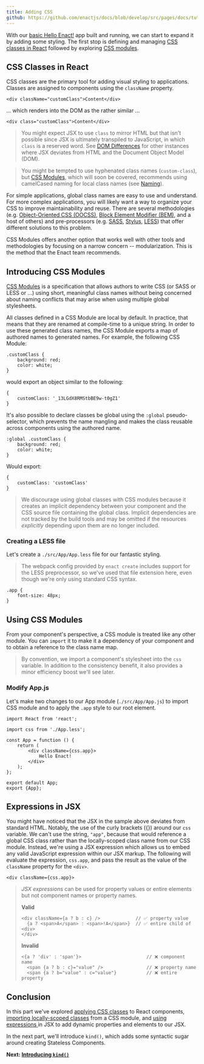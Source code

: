 ```yaml
---
title: Adding CSS
github: https://github.com/enactjs/docs/blob/develop/src/pages/docs/tutorials/tutorial-hello-enact/adding-css/index.md
---
```

With our [basic Hello Enact!](../basics/) app built and running, we can start to expand
it by adding some styling. The first stop is defining and managing [CSS classes in React](#css-classes-in-react) followed by exploring [CSS modules](#introducing-css-modules).

## CSS Classes in React

CSS classes are the primary tool for adding visual styling to applications. Classes are assigned
to components using the `className` property. 

	<div className="customClass">Content</div>

... which renders into the DOM as the rather similar ...

	<div class="customClass">Content</div>

> You might expect JSX to use `class` to mirror HTML but that isn't possible since JSX is ultimately
> transpiled to JavaScript, in which `class` is a reserved word. See [DOM
> Differences](https://facebook.github.io/react/docs/dom-differences.html) for other instances where
> JSX deviates from HTML and the Document Object Model (DOM).

> You might be tempted to use hyphenated class names (`custom-class`), 
> but [CSS Modules](https://github.com/css-modules/css-modules), which will soon be covered, 
> recommends using camelCased naming for local class names (see [Naming](https://github.com/css-modules/css-modules#naming)).

For simple applications, global class names are easy to use and understand. For more complex applications,
you will likely want a way to organize your CSS to improve maintainability and reuse. There are
several methodologies (e.g. [Object-Oriented CSS (OOCSS)](http://oocss.org/), [Block Element
Modifier (BEM)](http://getbem.com/), and a host of others) and pre-processors (e.g. [SASS](http://sass-lang.com/),
[Stylus](http://stylus-lang.com/), [LESS](http://lesscss.org/)) that offer
different solutions to this problem.

CSS Modules offers another option that works well with other tools and methodologies by focusing on
a narrow concern -- modularization.  This is the method that the Enact team recommends.

## Introducing CSS Modules

[CSS Modules](https://github.com/css-modules/css-modules) is a specification that allows authors to
write CSS (or SASS or LESS or ...) using short, meaningful class names without being concerned about
naming conflicts that may arise when using multiple global stylesheets.

All classes defined in a CSS Module are local by default. In practice, that means that they are
renamed at compile-time to a unique string. In order to use these generated class names, the CSS
Module exports a map of authored names to generated names. For example, the following CSS Module:

	.customClass {
		background: red;
		color: white;
	}

would export an object similar to the following:

	{
		customClass: '_13LGdX8RMStbBE9w-t0gZ1'
	}

It's also possible to declare classes be global using the `:global` pseudo-selector, which prevents
the name mangling and makes the class reusable across components using the authored name.

	:global .customClass {
		background: red;
		color: white;
	}

Would export:

	{
		customClass: 'customClass'
	}

> We discourage using global classes with CSS modules because it creates an implicit dependency
> between your component and the CSS source file containing the global class. Implicit dependencies
> are not tracked by the build tools and may be omitted if the resources *explicitly* depending
> upon them are no longer included.

### Creating a LESS file

Let's create a `./src/App/App.less` file for our fantastic styling.

> The webpack config provided by `enact create` includes support for the LESS preprocessor, so we've
> used that file extension here, even though we're only using standard CSS syntax.

	.app {
		font-size: 48px;
	}

## Using CSS Modules

From your component's perspective, a CSS module is treated like any other module. You can `import`
it to make it a dependency of your component and to obtain a reference to the class name map.

> By convention, we import a component's stylesheet into the `css` variable. In addition to the
> consistency benefit, it also provides a minor efficiency boost we'll see later.

### Modify App.js

Let's make two changes to our App module (`./src/App/App.js`) to import CSS module and to apply the
`.app` style to our root element.

	import React from 'react';
	
	import css from './App.less';
	
	const App = function () {
		return (
			<div className={css.app}>
				Hello Enact!
			</div>
		);
	};
	
	export default App;
	export {App};

## Expressions in JSX

You might have noticed that the JSX in the sample above deviates from standard HTML.  Notably, the use of the curly brackets ({}) around our `css` variable.  We can't use
the string, `"app"`, because that would reference a global CSS class rather than the locally-scoped
class name from our CSS module. Instead, we're using a JSX expression which allows us to embed any
valid JavaScript expression within our JSX markup. The following will evaluate the expression,
`css.app`, and pass the result as the value of the `className` property for the `<div>`.

	<div className={css.app}>

> *JSX expressions* can be used for property values or entire elements but not component names or
> property names.
>
> **Valid**
> ```
> <div className={a ? b : c} />				// ✅ property value
>	{a ? <span>A</span> : <span>!A</span>}	// ✅ entire child of <div>
> </div>
> ```
> 
> **Invalid**
> ```
> <{a ? 'div' : 'span'}>						// ❌ component name
>	<span {a ? b : c}="value" />				// ❌ property name
>	<span {a ? b="value" : c="value"}			// ❌ entire property
> ```

## Conclusion

In this part we've explored [applying CSS classes](#css-classes-in-react) to React components, [importing
locally-scoped classes](#introducing-css-modules) from a CSS module, and [using expressions
](#expressions-in-jsx) in JSX to add dynamic properties and elements to our JSX.

In the next part, we'll introduce `kind()`, which adds some
syntactic sugar around creating Stateless Components.

**Next: [Introducing `kind()`](../kind/)**
